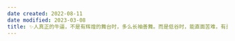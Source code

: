 ```yaml
---
date created: 2022-08-11
date modified: 2023-03-08
title: ✨人真正的牛逼，不是有辉煌的舞台时，多么长袖善舞。而是低谷时，能直面苦难，有勇气面对并走出来。 ——罗翔
---
```

